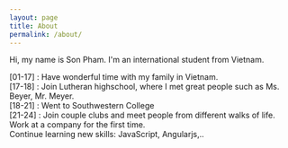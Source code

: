 ```yaml
---
layout: page
title: About
permalink: /about/
---
```


Hi, my name is Son Pham. I'm an international student from Vietnam.   

[01-17] : Have wonderful time with my family in Vietnam.  
[17-18] : Join Lutheran highschool, where I met great people such as Ms. Beyer, Mr. Meyer.  
[18-21] : Went to Southwestern College  
[21-24] :  Join couple clubs and meet people from different walks of life.  
Work at a company for the first time.  
Continue learning new skills: JavaScript, Angularjs,..    

